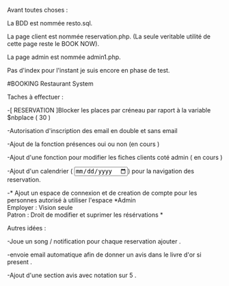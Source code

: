 Avant toutes choses : 

La BDD est nommée resto.sql.

La page client est nommée reservation.php. (La seule veritable utilité de cette page reste le BOOK NOW).

La page admin est nommée admin1.php.

Pas d'index pour l'instant je suis encore en phase de test. 





#BOOKING Restaurant System

Taches à effectuer :

-[ RESERVATION ]Blocker les places par créneau par raport à la variable $nbplace  ( 30 )

-Autorisation d'inscription  des email en double et sans email

-Ajout de la fonction présences oui ou non (en cours )

-Ajout d'une fonction pour modifier les fiches clients coté admin ( en cours )

-Ajout d'un calendrier ( <input type="date"></input>)  pour la navigation des reservation.

-* Ajout un espace de connexion  et de creation de compte pour les personnes autorisé à utiliser l'espace *Admin </br>
Employer : Vision seule </br>
Patron : Droit de modifier et suprimer les résérvations *


Autres idées :

-Joue un song / notification  pour chaque reservation ajouter .

-envoie email automatique afin de donner un avis dans le livre d'or si present .

-Ajout d'une section avis  avec notation sur 5 . 

